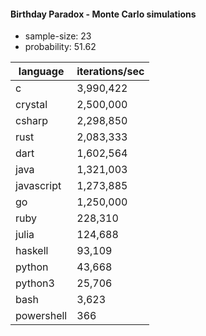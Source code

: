 #### Birthday Paradox - Monte Carlo simulations

* sample-size: 23
* probability: 51.62

language | iterations/sec
|--|--|
c|3,990,422
crystal|2,500,000
csharp|2,298,850
rust|2,083,333
dart|1,602,564
java|1,321,003
javascript|1,273,885
go|1,250,000
ruby|228,310
julia|124,688
haskell|93,109
python|43,668
python3|25,706
bash|3,623
powershell|366